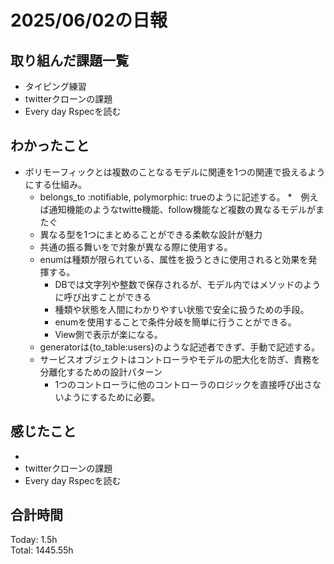 # 2025/06/02の日報
## 取り組んだ課題一覧
* タイピング練習
* twitterクローンの課題
* Every day Rspecを読む
## わかったこと 
* ポリモーフィックとは複数のことなるモデルに関連を1つの関連で扱えるようにする仕組み。
  * belongs_to :notifiable, polymorphic: trueのように記述する。
  *　例えば通知機能のようなtwitte機能、follow機能など複数の異なるモデルがまたぐ
  * 異なる型を1つにまとめることができる柔軟な設計が魅力
  * 共通の振る舞いをで対象が異なる際に使用する。
  * enumは種類が限られている、属性を扱うときに使用されると効果を発揮する。
    * DBでは文字列や整数で保存されるが、モデル内ではメソッドのように呼び出すことができる
    * 種類や状態を人間にわかりやすい状態で安全に扱うための手段。
    * enumを使用することで条件分岐を簡単に行うことができる。
    * View側で表示が楽になる。
  * generatorは{to_table:users}のような記述者できず、手動で記述する。
  * サービスオブジェクトはコントローラやモデルの肥大化を防ぎ、責務を分離化するための設計パターン
    *  1つのコントローラに他のコントローラのロジックを直接呼び出さないようにするために必要。      
## 感じたこと
* 
* twitterクローンの課題
* Every day Rspecを読む
##  合計時間 
Today: 1.5h<br>
Total: 1445.55h
